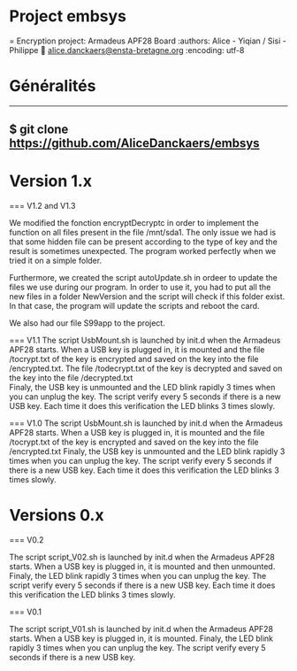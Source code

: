 # Project embsys


= Encryption project: Armadeus APF28 Board
:authors: Alice - Yiqian / Sisi - Philippe
:email: alice.danckaers@ensta-bretagne.org
:encoding: utf-8

# Généralités

-----
$ git clone https://github.com/AliceDanckaers/embsys
-----

# Version 1.x

=== V1.2 and V1.3

We modified the fonction encryptDecryptc in order to implement the function on all files present in the file /mnt/sda1.
The only issue we had is that some hidden file can be present according to the type of key and the result is sometimes unexpected.
The program worked perfectly when we tried it on a simple folder.

Furthermore, we created the script autoUpdate.sh in ordeer to update the files we use during our program. In order to use it, you had to put all the new files in a folder NewVersion and the script will check if this folder exist. In that case, the program will update the scripts and reboot the card.

We also had our file S99app to the project.

=== V1.1
The script UsbMount.sh is launched by init.d when the Armadeus APF28 starts.
When a USB key is plugged in, it is mounted and the file /tocrypt.txt of the key is encrypted and saved on the key into the file /encrypted.txt. The file /todecrypt.txt of the key is decrypted and saved on the key into the file /decrypted.txt  
Finaly, the USB key is unmounted and the LED blink rapidly 3 times when you can unplug the key.
The script verify every 5 seconds if there is a new USB key. Each time it does this verification the LED blinks 3 times slowly.


=== V1.0
The script UsbMount.sh is launched by init.d when the Armadeus APF28 starts.
When a USB key is plugged in, it is mounted and the file /tocrypt.txt of the key is encrypted and saved on the key into the file /encrypted.txt 
Finaly, the USB key is unmounted and the LED blink rapidly 3 times when you can unplug the key.
The script verify every 5 seconds if there is a new USB key. Each time it does this verification the LED blinks 3 times slowly.


# Versions 0.x

=== V0.2

The script script_V02.sh is launched by init.d when the Armadeus APF28 starts.
When a USB key is plugged in, it is mounted and then unmounted. Finaly, the LED blink rapidly 3 times when you can unplug the key.
The script verify every 5 seconds if there is a new USB key. Each time it does this verification the LED blinks 3 times slowly.


=== V0.1

The script script_V01.sh is launched by init.d when the Armadeus APF28 starts.
When a USB key is plugged in, it is mounted. Finaly, the LED blink rapidly 3 times when you can unplug the key.
The script verify every 5 seconds if there is a new USB key.



